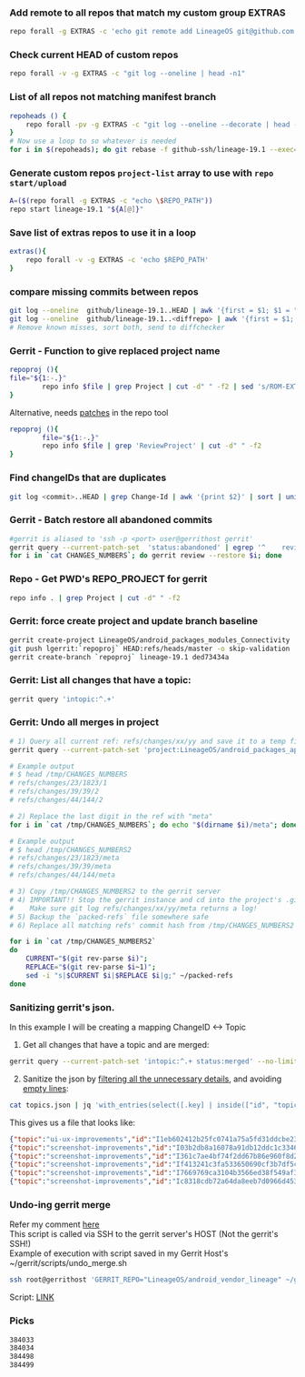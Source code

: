 ### Add remote to all repos that match my custom group EXTRAS
```bash
repo forall -g EXTRAS -c 'echo git remote add LineageOS git@github.com:$(echo ${REPO_PROJECT} | sed "s|ROM-EXTRAS|LineageOS|g;")'
```
### Check current HEAD of custom repos
```bash
repo forall -v -g EXTRAS -c "git log --oneline | head -n1"
```
### List of all repos not matching manifest branch
```bash
repoheads () {
    repo forall -pv -g EXTRAS -c "git log --oneline --decorate | head -n1" | grep -v github-ssh/lineage-19.1 | grep HEAD -B1 |grep project | cut -d' ' -f2
}
# Now use a loop to so whatever is needed
for i in $(repoheads); do git rebase -f github-ssh/lineage-19.1 --exec="git commit --amend --no-edit"
```
### Generate custom repos `project-list` array to use with `repo start/upload`
```bash
A=($(repo forall -g EXTRAS -c "echo \$REPO_PATH"))
repo start lineage-19.1 "${A[@]}"
```

### Save list of extras repos to use it in a loop
```bash
extras(){
    repo forall -v -g EXTRAS -c 'echo $REPO_PATH'
}
```
### compare missing commits between repos

```bash
git log --oneline  github/lineage-19.1..HEAD | awk '{first = $1; $1 = ""; print $0, "#", first; }'
git log --oneline  github/lineage-19.1..<diffrepo> | awk '{first = $1; $1 = ""; print $0, "#", first; }'
# Remove known misses, sort both, send to diffchecker
```
### Gerrit - Function to give replaced project name
```bash
repoproj (){
file="${1:-.}"
        repo info $file | grep Project | cut -d" " -f2 | sed 's/ROM-EXTRAS/LineageOS/g'
}
```
Alternative, needs [patches](https://github.com/OSS-App-Forks/git-repo) in the repo tool
```bash
repoproj (){
        file="${1:-.}"
        repo info $file | grep 'ReviewProject' | cut -d" " -f2
}
```
### Find changeIDs that are duplicates
```bash
git log <commit>..HEAD | grep Change-Id | awk '{print $2}' | sort | uniq -d
```
### Gerrit - Batch restore all abandoned commits
```bash
#gerrit is aliased to 'ssh -p <port> user@gerrithost gerrit'
gerrit query --current-patch-set  'status:abandoned' | egrep '^    revision' | awk '{print $2}' > CHANGES_NUMBERS
for i in `cat CHANGES_NUMBERS`; do gerrit review --restore $i; done
 ```
### Repo - Get PWD's REPO_PROJECT for gerrit
```bash
repo info . | grep Project | cut -d" " -f2
```
### Gerrit: force create project and update branch baseline
```bash
gerrit create-project LineageOS/android_packages_modules_Connectivity
git push lgerrit:`repoproj` HEAD:refs/heads/master -o skip-validation
gerrit create-branch `repoproj` lineage-19.1 ded73434a
```
### Gerrit: List all changes that have a topic:
```bash
gerrit query 'intopic:^.+'
```
### Gerrit: Undo all merges in project
```bash
# 1) Query all current ref: refs/changes/xx/yy and save it to a temp file
gerrit query --current-patch-set 'project:LineageOS/android_packages_apps_Settings status:merged' | egrep "^    ref:" | cut -d' ' -f6 >/tmp/CHANGES_NUMBERS

# Example output
# $ head /tmp/CHANGES_NUMBERS
# refs/changes/23/1823/1
# refs/changes/39/39/2
# refs/changes/44/144/2

# 2) Replace the last digit in the ref with "meta"
for i in `cat /tmp/CHANGES_NUMBERS`; do echo "$(dirname $i)/meta"; done > /tmp/CHANGES_NUMBERS2

# Example output
# $ head /tmp/CHANGES_NUMBERS2
# refs/changes/23/1823/meta
# refs/changes/39/39/meta
# refs/changes/44/144/meta

# 3) Copy /tmp/CHANGES_NUMBERS2 to the gerrit server
# 4) IMPORTANT!! Stop the gerrit instance and cd into the project's .git directory
#    Make sure git log refs/changes/xx/yy/meta returns a log!
# 5) Backup the `packed-refs` file somewhere safe
# 6) Replace all matching refs' commit hash from /tmp/CHANGES_NUMBERS2 with refs/changes/xx/yy/meta~1

for i in `cat /tmp/CHANGES_NUMBERS2`
do
    CURRENT="$(git rev-parse $i)";
    REPLACE="$(git rev-parse $i~1)";
    sed -i "s|$CURRENT $i|$REPLACE $i|g;" ~/packed-refs
done
```
### Sanitizing gerrit's json.
In this example I will be creating a mapping ChangeID <-> Topic

1) Get all changes that have a topic and are merged:
```bash
gerrit query --current-patch-set 'intopic:^.+ status:merged' --no-limit --format=JSON > topics.json
```
2) Sanitize the json by [filtering all the unnecessary details](https://stackoverflow.com/a/46293052/6437140), and avoiding [empty lines](https://stackoverflow.com/a/26196653/6437140):
```bash
cat topics.json | jq 'with_entries(select([.key] | inside(["id", "topic"])))' | jq -c 'select(length > 0)' > gerrit.json
```
This gives us a file that looks like:
```json
{"topic":"ui-ux-improvements","id":"I1eb602412b25fc0741a75a5fd31ddcbe23fd8885"}
{"topic":"screenshot-improvements","id":"I03b2db8a16078a91db12ddc1c3346d4a8ff0895c"}
{"topic":"screenshot-improvements","id":"I361c7ae4bf74f2dd67b86e960f8d2d6ef63f5b8f"}
{"topic":"screenshot-improvements","id":"If413241c3fa533650690cf3b7df5c05fb2f8c8ed"}
{"topic":"screenshot-improvements","id":"I7669769ca3104b3566ed38f549af384f83d92d81"}
{"topic":"screenshot-improvements","id":"Ic8318cdb72a64da8eeb7d0966d45314d450d2d39"}
```

### Undo-ing gerrit merge
Refer my comment [here](https://stackoverflow.com/a/76076081/6437140)  
This script is called via SSH to the gerrit server's HOST (Not the gerrit's SSH!)  
Example of execution with script saved in my Gerrit Host's ~/gerrit/scripts/undo_merge.sh
```bash
ssh root@gerrithost 'GERRIT_REPO="LineageOS/android_vendor_lineage" ~/gerrit/scripts/undo_merge.sh'
```
Script: [LINK](dumps/undo_merge.sh)

### Picks
```bash
384033
384034
384498
384499
```
